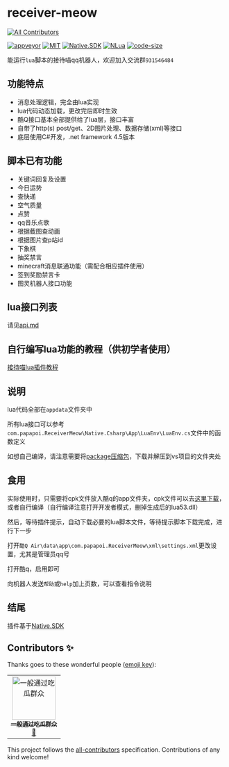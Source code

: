 # receiver-meow
[![All Contributors](https://img.shields.io/badge/all_contributors-1-orange.svg?style=flat-square)](#contributors)

[![appveyor](https://ci.appveyor.com/api/projects/status/46tmg2sh60l7kekf?svg=true)](https://ci.appveyor.com/project/chenxuuu/receiver-meow)
[![MIT](https://img.shields.io/static/v1.svg?label=license&message=MIT&color=green)](https://github.com/chenxuuu/receiver-meow/blob/master/LICENSE)
[![Native.SDK](https://img.shields.io/badge/dependencies-Native.SDK-blueviolet.svg)](https://github.com/Jie2GG/Native.Csharp.Frame)
[![NLua](https://img.shields.io/badge/dependencies-NLua-green.svg)](https://github.com/NLua/NLua/)
[![code-size](https://img.shields.io/github/languages/code-size/chenxuuu/receiver-meow.svg)](https://github.com/chenxuuu/receiver-meow/archive/master.zip)

能运行`lua`脚本的接待喵qq机器人，欢迎加入交流群`931546484`

## 功能特点

- 消息处理逻辑，完全由lua实现
- lua代码动态加载，更改完后即时生效
- 酷Q接口基本全部提供给了lua层，接口丰富
- 自带了http(s) post/get、2D图片处理、数据存储(xml)等接口
- 底层使用C#开发，.net framework 4.5版本

## 脚本已有功能

- 关键词回复及设置
- 今日运势
- 查快递
- 空气质量
- 点赞
- qq音乐点歌
- 根据截图查动画
- 根据图片查p站id
- 下象棋
- 抽奖禁言
- minecraft消息联通功能（需配合相应插件使用）
- 签到奖励禁言卡
- 图灵机器人接口功能

## lua接口列表

请见[api.md](api.md)

## 自行编写lua功能的教程（供初学者使用）

[接待喵lua插件教程](https://www.chenxublog.com/?s=%E6%8E%A5%E5%BE%85%E5%96%B5lua%E6%8F%92%E4%BB%B6%E6%95%99%E7%A8%8B&submit=%E6%90%9C%E7%B4%A2)

## 说明

lua代码全部在`appdata`文件夹中

所有lua接口可以参考`com.papapoi.ReceiverMeow\Native.Csharp\App\LuaEnv\LuaEnv.cs`文件中的函数定义

如想自己编译，请注意需要将[package压缩包](https://github.com/chenxuuu/receiver-meow/releases/download/v0.0/packages.zip)，下载并解压到vs项目的文件夹处

## 食用

实际使用时，只需要将cpk文件放入酷q的app文件夹，cpk文件可以去[这里下载](https://github.com/chenxuuu/receiver-meow/releases/latest)，或者自行编译（自行编译注意打开开发者模式，删掉生成后的lua53.dll）

然后，等待插件提示，自动下载必要的lua脚本文件，等待提示脚本下载完成，进行下一步

打开`酷Q Air\data\app\com.papapoi.ReceiverMeow\xml\settings.xml`更改设置，尤其是管理员qq号

打开酷q，启用即可

向机器人发送`帮助`或`help`加上页数，可以查看指令说明

## 结尾

插件基于[Native.SDK](https://github.com/Jie2GG/Native.Csharp.Frame)

## Contributors ✨

Thanks goes to these wonderful people ([emoji key](https://allcontributors.org/docs/en/emoji-key)):

<!-- ALL-CONTRIBUTORS-LIST:START - Do not remove or modify this section -->
<!-- prettier-ignore -->
<table>
  <tr>
    <td align="center"><a href="https://github.com/NAGATOYUKl"><img src="https://avatars3.githubusercontent.com/u/42117627?v=4" width="100px;" alt="一般通过吃瓜群众"/><br /><sub><b>一般通过吃瓜群众</b></sub></a><br /><a href="#maintenance-NAGATOYUKl" title="Maintenance">🚧</a></td>
  </tr>
</table>

<!-- ALL-CONTRIBUTORS-LIST:END -->

This project follows the [all-contributors](https://github.com/all-contributors/all-contributors) specification. Contributions of any kind welcome!